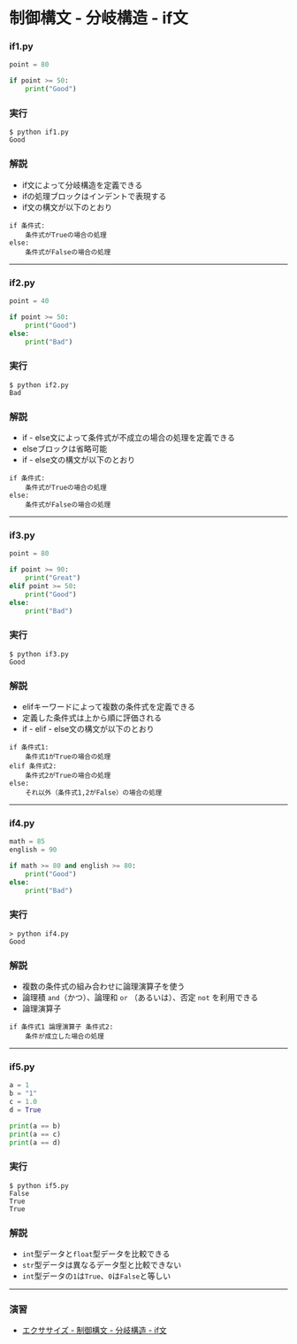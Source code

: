 # 制御構文 - 分岐構造 - if文

### if1.py

```python
point = 80

if point >= 50:
    print("Good")
```

### 実行

```
$ python if1.py
Good
```

### 解説

+ if文によって分岐構造を定義できる
+ ifの処理ブロックはインデントで表現する
+ if文の構文が以下のとおり

```
if 条件式:
    条件式がTrueの場合の処理
else:
    条件式がFalseの場合の処理
```

---

### if2.py

```python
point = 40

if point >= 50:
    print("Good")
else:
    print("Bad")
```

### 実行

```
$ python if2.py
Bad
```

### 解説

+ if - else文によって条件式が不成立の場合の処理を定義できる
+ elseブロックは省略可能
+ if - else文の構文が以下のとおり

```
if 条件式:
    条件式がTrueの場合の処理
else:
    条件式がFalseの場合の処理
```

---


### if3.py

```python
point = 80

if point >= 90:
    print("Great")
elif point >= 50:
    print("Good")
else:
    print("Bad")
```

### 実行

```
$ python if3.py
Good
```

### 解説

+ elifキーワードによって複数の条件式を定義できる
+ 定義した条件式は上から順に評価される
+ if - elif - else文の構文が以下のとおり

```
if 条件式1:
    条件式1がTrueの場合の処理
elif 条件式2:
    条件式2がTrueの場合の処理
else:
    それ以外（条件式1,2がFalse）の場合の処理
```

---


### if4.py

```python
math = 85
english = 90

if math >= 80 and english >= 80:
    print("Good")
else:
    print("Bad")
```

### 実行

```
> python if4.py
Good
```

### 解説

+ 複数の条件式の組み合わせに論理演算子を使う
+ 論理積 `and`（かつ）、論理和 `or` （あるいは）、否定 `not` を利用できる
+ 論理演算子

```
if 条件式1 論理演算子 条件式2:
    条件が成立した場合の処理
```

---

### if5.py

```python
a = 1
b = "1"
c = 1.0
d = True

print(a == b)
print(a == c)
print(a == d)
```

### 実行

```
$ python if5.py
False
True
True
```

### 解説

+ `int`型データと`float`型データを比較できる
+ `str`型データは異なるデータ型と比較できない
+ `int`型データの`1`は`True`、`0`は`False`と等しい

---

### 演習

+ [エクササイズ - 制御構文 - 分岐構造 - if文](ex/03_basic_ex.md)